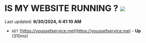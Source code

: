 # IS MY WEBSITE RUNNING ? [![](https://img.shields.io/static/v1?label=Sponsor&message=%E2%9D%A4&logo=GitHub&color=%23fe8e86)](https://github.com/sponsors/Youssef-Lehmam)

Last updated: **6/30/2024, 4:41:10 AM**

- `GET` [https://youssefservice.me](https://youssefservice.me) - **Up** (310ms)

